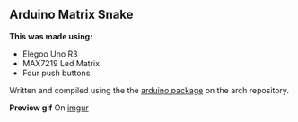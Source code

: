 ## Arduino Matrix Snake

**This was made using:**
- Elegoo Uno R3
- MAX7219 Led Matrix
- Four push buttons

Written and compiled using the the [arduino package](https://www.archlinux.org/packages/community/x86_64/arduino) on the arch repository.

**Preview gif**
On [imgur](https://i.imgur.com/t4Eu4qM.gif)
